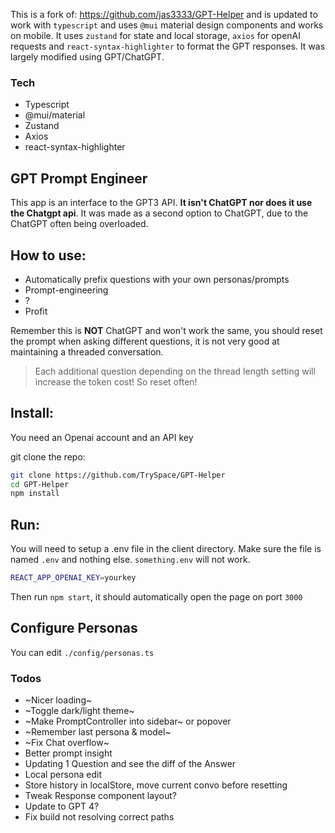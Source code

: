 This is a fork of: https://github.com/jas3333/GPT-Helper and is updated to work with `typescript` and uses `@mui` material design components and works on mobile. It uses `zustand` for state and local storage, `axios` for openAI requests and `react-syntax-highlighter` to format the GPT responses.
It was largely modified using GPT/ChatGPT.

### Tech

- Typescript
- @mui/material
- Zustand
- Axios
- react-syntax-highlighter

## GPT Prompt Engineer

This app is an interface to the GPT3 API. **It isn't ChatGPT nor does it use the Chatgpt api**.
It was made as a second option to ChatGPT, due to the ChatGPT often being overloaded.

## How to use:

- Automatically prefix questions with your own personas/prompts
- Prompt-engineering
- ?
- Profit

Remember this is **NOT** ChatGPT and won't work the same, you should reset the prompt when asking different questions, it is not very good at maintaining a threaded conversation.

> Each additional question depending on the thread length setting will increase the token cost! So reset often!

## Install:

You need an Openai account and an API key

git clone the repo:

```bash
git clone https://github.com/TrySpace/GPT-Helper
cd GPT-Helper
npm install
```

## Run:

You will need to setup a .env file in the client directory. Make sure the file is named `.env` and nothing else.
`something.env` will not work.

```bash
REACT_APP_OPENAI_KEY=yourkey
```

Then run `npm start`, it should automatically open the page on port `3000`

## Configure Personas

You can edit `./config/personas.ts`

### Todos

- ~Nicer loading~
- ~Toggle dark/light theme~
- ~Make PromptController into sidebar~ or popover
- ~Remember last persona & model~
- ~Fix Chat overflow~
- Better prompt insight
- Updating 1 Question and see the diff of the Answer
- Local persona edit
- Store history in localStore, move current convo before resetting
- Tweak Response component layout?
- Update to GPT 4?
- Fix build not resolving correct paths
